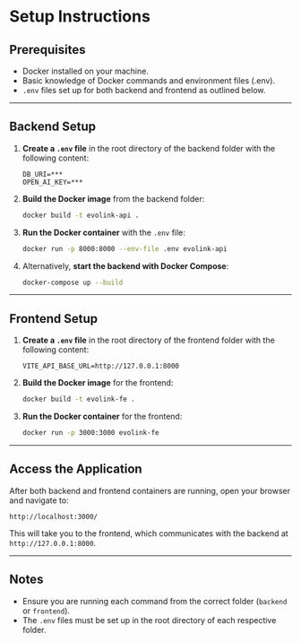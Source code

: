 # Setup Instructions

## Prerequisites

- Docker installed on your machine.
- Basic knowledge of Docker commands and environment files (.env).
- `.env` files set up for both backend and frontend as outlined below.

---

## Backend Setup

1. **Create a `.env` file** in the root directory of the backend folder with the following content:

    ```plaintext
    DB_URI=***
    OPEN_AI_KEY=***
    ```

2. **Build the Docker image** from the backend folder:

    ```bash
    docker build -t evolink-api .
    ```

3. **Run the Docker container** with the `.env` file:

    ```bash
    docker run -p 8000:8000 --env-file .env evolink-api
    ```

4. Alternatively, **start the backend with Docker Compose**:

    ```bash
    docker-compose up --build
    ```

---

## Frontend Setup

1. **Create a `.env` file** in the root directory of the frontend folder with the following content:

    ```plaintext
    VITE_API_BASE_URL=http://127.0.0.1:8000
    ```

2. **Build the Docker image** for the frontend:

    ```bash
    docker build -t evolink-fe .
    ```

3. **Run the Docker container** for the frontend:

    ```bash
    docker run -p 3000:3000 evolink-fe
    ```

---

## Access the Application

After both backend and frontend containers are running, open your browser and navigate to:

```plaintext
http://localhost:3000/
```

This will take you to the frontend, which communicates with the backend at `http://127.0.0.1:8000`.

---

## Notes

- Ensure you are running each command from the correct folder (`backend` or `frontend`).
- The `.env` files must be set up in the root directory of each respective folder.

